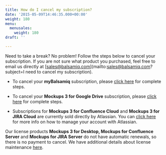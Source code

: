 ```yaml
---
title: How do I cancel my subscription?
date: '2015-05-09T14:46:35.000+00:00'
weight: 180
menu:
  menusales:
    weight: 180
draft: ''

---
```


Need to take a break? No problem! Follow the steps below to cancel your subscription. If you are not sure what product you purchased, feel free to email us directly at [sales@balsamiq.com](mailto:sales@balsamiq.com?subject=I need to cancel my subscription).

* To cancel your **myBalsamiq** subscription, please [click here](/sales/mybsubscriptions/#stopping-your-subscription) for complete steps.

* To cancel your **Mockups 3 for Google Drive** subscription, please [click here](/sales/gdrivesubscription/#stopping-your-subscription) for complete steps.

* Subscriptions for **Mockups 3 for Confluence Cloud** and **Mockups 3 for JIRA Cloud** are currently sold directly by Atlassian. You can [click here](https://www.atlassian.com/licensing/cloud/managing#monthlycustomers-5) for more info on how to manage your account with Atlassian.

Our license products **Mockups 3 for Desktop, Mockups for Confluence Server** and **Mockups for JIRA Server** do not have automatic renewals, so there is no payment to cancel. We have additional details about license maintenance [here](/sales/maintenance/).
